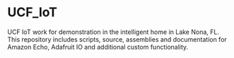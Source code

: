 # UCF_IoT
UCF IoT work for demonstration in the intelligent home in Lake Nona, FL. This repository includes scripts, source, assemblies and documentation for Amazon Echo, Adafruit IO and additional custom functionality.
